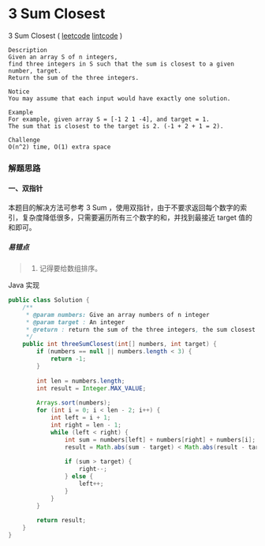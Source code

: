 # 3 Sum Closest

 3 Sum Closest  ( [leetcode]()  [lintcode](http://www.lintcode.com/en/problem/3sum-closest/) )

```
Description
Given an array S of n integers, 
find three integers in S such that the sum is closest to a given number, target. 
Return the sum of the three integers.

Notice
You may assume that each input would have exactly one solution.

Example
For example, given array S = [-1 2 1 -4], and target = 1. 
The sum that is closest to the target is 2. (-1 + 2 + 1 = 2).

Challenge 
O(n^2) time, O(1) extra space
```



### 解题思路

#### 一、双指针

本题目的解决方法可参考 3 Sum ，使用双指针，由于不要求返回每个数字的索引，复杂度降低很多，只需要遍历所有三个数字的和，并找到最接近 target 值的和即可。

##### 易错点

> 1. 记得要给数组排序。

Java 实现

```java
public class Solution {
    /**
     * @param numbers: Give an array numbers of n integer
     * @param target : An integer
     * @return : return the sum of the three integers, the sum closest target.
     */
    public int threeSumClosest(int[] numbers, int target) {
        if (numbers == null || numbers.length < 3) {
            return -1;
        }
        
        int len = numbers.length;
        int result = Integer.MAX_VALUE;
        
        Arrays.sort(numbers);
        for (int i = 0; i < len - 2; i++) {
            int left = i + 1;
            int right = len - 1;
            while (left < right) {
                int sum = numbers[left] + numbers[right] + numbers[i];
                result = Math.abs(sum - target) < Math.abs(result - target) ? sum : result;
                
                if (sum > target) {
                    right--;
                } else {
                    left++;
                } 
            }
        }
        
        return result;
    }
}
```

